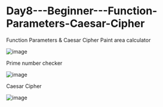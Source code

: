 # Day8---Beginner---Function-Parameters-Caesar-Cipher
Function Parameters &amp; Caesar Cipher
Paint area calculator

![image](https://github.com/Beknasar/Day8---Beginner---Function-Parameters-Caesar-Cipher/assets/68378988/f416db9e-0c45-4600-b4ef-da080d0d3d07)

Prime number checker

![image](https://github.com/Beknasar/Day8---Beginner---Function-Parameters-Caesar-Cipher/assets/68378988/9a6c2414-042d-4f4d-a230-282cf376efe4)

Caesar Cipher

![image](https://github.com/Beknasar/Day8---Beginner---Function-Parameters-Caesar-Cipher/assets/68378988/30d220dc-d27e-4a56-9cf0-4797be4d0d4d)
